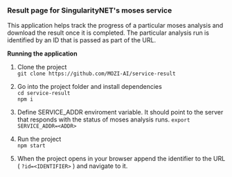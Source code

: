 ### Result page for SingularityNET's moses service ###

This application helps track the progress of a particular moses analysis and download the result once it is completed. The particular analysis run is identified by an ID that is passed as part of the URL. 

**Running the application**
1. Clone the project \
``` git clone https://github.com/MOZI-AI/service-result ```

2. Go into the project folder and install dependencies \
``` cd service-result ``` \
``` npm i ``` 
3. Define SERVICE_ADDR enviroment variable. It should point to the server that responds with the status of moses analysis runs.
```export SERVICE_ADDR=<ADDR>```

3. Run the project \
``` npm start ``` 

4. When the project opens in your browser append the identifier to the URL ( ```?id=<IDENTIFIER>``` ) and navigate to it.  
